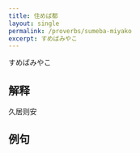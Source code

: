 ```yaml
---
title: 住めば都
layout: single
permalink: /proverbs/sumeba-miyako
excerpt: すめばみやこ
---
```


すめばみやこ

## 解释

久居则安

## 例句

